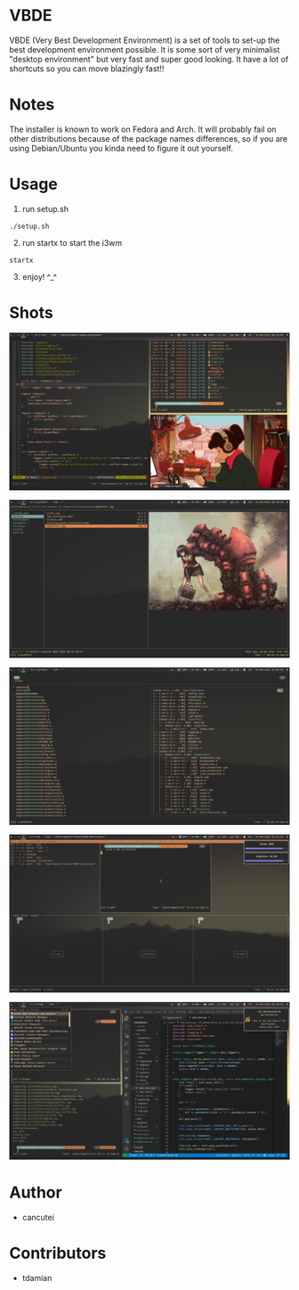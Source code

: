 # VBDE

VBDE (Very Best Development Environment) is a set of tools to set-up the best
development environment possible. It is some sort of very minimalist 
"desktop environment" but very fast and super good looking. It have a lot of
shortcuts so you can move blazingly fast!!

# Notes

The installer is known to work on Fedora and Arch. It will probably fail
on other distributions because of the package names differences, so if you are
using Debian/Ubuntu you kinda need to figure it out yourself.

# Usage

1. run setup.sh
```
./setup.sh
```
2. run startx to start the i3wm
```
startx
```
3. enjoy! ^_^

# Shots

![lofi](./shots/lofi.png?raw=true "Lofi")

![ranger](./shots/ranger_preview.png?raw=true "ranger")

![fzf](./shots/fzf.png?raw=true "fzf")

![tmux](./shots/tmux.png?raw=true, "tmux")

![code](./shots/code.png?raw=true, "code")

# Author
- cancutei

# Contributors
- tdamian
